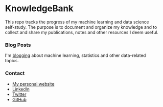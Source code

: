 # KnowledgeBank
This repo tracks the progress of my machine learning and data science self-study. The purpose is to document and organize my knowledge and to collect and share my publications, notes and other resources I deem useful.

### Blog Posts

I'm [blogging](https://michaloleszak.github.io/blog/) about machine learning, statistics and other data-related topics.

### Contact
- [My personal website](https://michaloleszak.github.io/)
- [LinkedIn](https://www.linkedin.com/in/michal-oleszak/)
- [Twitter](https://twitter.com/MichalOleszak)
- [GitHub](https://github.com/MichalOleszak)
